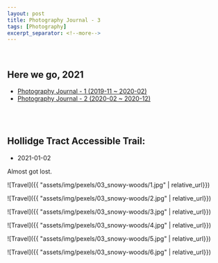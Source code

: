 ```yaml
---
layout: post
title: Photography Journal - 3
tags: [Photography]
excerpt_separator: <!--more-->
---
```


 <br/>   
<!--more-->

## Here we go, 2021
* [Photography Journal - 1 (2019-11 ~ 2020-02)](https://zhang-haipeng.github.io/2020/02/19/photography-journal.html)  
* [Photography Journal - 2 (2020-02 ~ 2020-12)](https://zhang-haipeng.github.io/2020/02/19/photography-journal.html)  
<br/> 
<br/> 

## Hollidge Tract Accessible Trail:  
* 2021-01-02

Almost got lost. <br/> 


![Travel]({{ "assets/img/pexels/03_snowy-woods/1.jpg" | relative_url}})

![Travel]({{ "assets/img/pexels/03_snowy-woods/2.jpg" | relative_url}})

![Travel]({{ "assets/img/pexels/03_snowy-woods/3.jpg" | relative_url}})

![Travel]({{ "assets/img/pexels/03_snowy-woods/4.jpg" | relative_url}})

![Travel]({{ "assets/img/pexels/03_snowy-woods/5.jpg" | relative_url}})

![Travel]({{ "assets/img/pexels/03_snowy-woods/6.jpg" | relative_url}})


<br/> 
<br/> 


